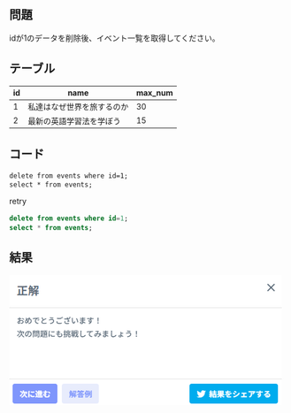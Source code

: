 ## 問題

idが1のデータを削除後、イベント一覧を取得してください。


## テーブル


| id | name                       | max_num |
| -- | -------------------------- | ------- |
| 1  | 私達はなぜ世界を旅するのか | 30      |
| 2  | 最新の英語学習法を学ぼう   | 15      |


## コード


```
delete from events where id=1;
select * from events;
```

retry
```sql
delete from events where id=1;
select * from events;
```

## 結果


![1731933220739](image/problem/1731933220739.png)
